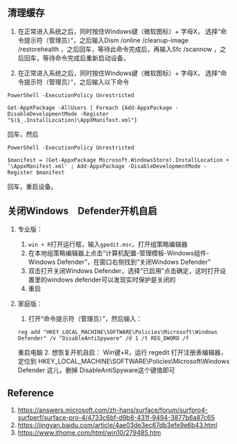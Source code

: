 #

## 清理缓存

1. 在正常进入系统之后，同时按住Windows键（微软图标）+ 字母X， 选择“命令提示符（管理员）”，之后输入Dism /online /cleanup-image /restorehealth  ，之后回车，等待此命令完成后，再输入Sfc /scannow ，之后回车，等待命令完成后重新启动设备。

2. 在正常进入系统之后，同时按住Windows键（微软图标）+ 字母X， 选择“命令提示符（管理员）”，之后输入以下命令

```
PowerShell -ExecutionPolicy Unrestricted 

Get-AppXPackage -AllUsers | Foreach {Add-AppxPackage -DisableDevelopmentMode -Register "$($_.InstallLocation)\AppXManifest.xml"}
```

回车，然后

```
PowerShell -ExecutionPolicy Unrestricted 

$manifest = (Get-AppxPackage Microsoft.WindowsStore).InstallLocation + '\AppxManifest.xml' ; Add-AppxPackage -DisableDevelopmentMode -Register $manifest
```
回车，重启设备。

## 关闭Windows　Defender开机自启

1. 专业版：
	1. ```win + R```打开运行框，输入```gpedit.msc```，打开组策略编辑器
	2. 在本地组策略编辑器上点击“计算机配置-管理模板-Windows组件-Windows Defender”，在窗口右侧找到“关闭Windows Defender” 
	3. 双击打开关闭Windows Defender，选择“已启用”点击确定，这时打开设置里的windows defender可以发现实时保护是关闭的
	4. 重启

2. 家庭版：
	1. 打开“命令提示符（管理员）”，然后输入：
	```
	reg add "HKEY_LOCAL_MACHINE\SOFTWARE\Policies\Microsoft\Windows Defender" /v "DisableAntiSpyware" /d 1 /t REG_DWORD /f
	```
	重启电脑
	2. 想恢复开机自启：
	Win键+R，运行 regedit 打开注册表编辑器，定位到 HKEY_LOCAL_MACHINE\SOFTWARE\Policies\Microsoft\Windows Defender 这儿，删掉 DisableAntiSpyware这个键值即可

## Reference

1. https://answers.microsoft.com/zh-hans/surface/forum/surfpro4-surfperf/surface-pro-4/4733c6bf-d9b8-431f-9494-3877b6a87c65
2. https://jingyan.baidu.com/article/4ae03de3ec67db3efe9e6b43.html
3. https://www.ithome.com/html/win10/279485.htm
